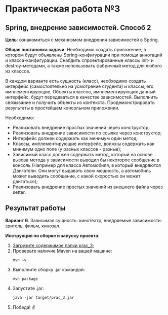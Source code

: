 # Практическая работа №3

## Spring, внедрение зависимостей. Способ 2

**Цель**: ознакомиться с механизмом внедрения зависимостей в Spring.

**Общая постановка задачи**: Необходимо создать приложение, в котором будут объявлены Spring-конфигурации при помощи аннотаций и класса-конфигурации. Снабдить спроектированные классы init- и destroy-методами, а также использовать фабричный метод для любого из классов.

В каждом варианте есть сущность (класс), необходимо создать интерфейс (самостоятельно на усмотрение студента) и классы, его имплементирующие. Объекты классов, имплементирующих данный интерфейс, будут передаваться в качестве зависимостей. Выполнить связывание и получить объекты из контекста. Продемонстрировать результаты в простейшем консольном приложении.

Необходимо:

- Реализовать внедрение простых значений через конструктор;
- Реализовать внедрение зависимости по ссылке через конструктор;
- Интерфейс должен содержать как минимум один метод;
- Классы, имплементирующие интерфейс, должны содержать как минимум одно поле (у разных классов - разные);
- Зависимый класс должен содержать метод, который на основе вызова метода у зависимости выводил бы некоторое сообщение в консоль (Например для класса Автомобиля, в который внедряются Двигатели. Они могут выдавать свою мощность, а автомобиль может выводить сообщение, с какой скоростью он может двигаться);
- Реализовать внедрение простых значений из внешнего файла через setter.

## Результат работы

**Вариант 6**. Зависимая сущность: кинотеатр, внедряемые зависимости: зритель, фильм, кинозал.

**Инструкция по сборке и запуску проекта**:
1. [Загрузите содержимое папки prac_3](https://minhaskamal.github.io/DownGit/#/home?url=https://github.com/shasoka/dcis/tree/master/practice/prac_3/prac_3);
2. Проверьте наличие Maven на вашей машине:
    ```
    mvn -v
    ```
3. Выполните сборку .jar командой:
    ```
    mvn package
    ```
4. Запустите .jar:
    ```
    java -jar target/prac_3.jar 
    ```
5. Победа! ✌️
